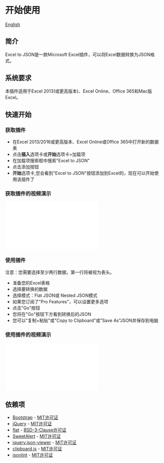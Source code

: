 # 开始使用
<a name="Introduction"></a>

[English](https://excel-to-json.wtsolutions.cn/en/latest/getstarted.html)

## 简介

Excel to JSON是一款Microsoft Excel插件，可以将Excel数据转换为JSON格式。
<a name="Requirements"></a>
## 系统要求
本插件适用于Excel 2013(或更高版本)、Excel Online、Office 365和Mac版Excel。
<a name="Quickstarted"></a>
## 快速开始
<a name="Getadd-in"></a>
### 获取插件
* 在Excel 2013/2016或更高版本、Excel Online或Office 365中打开新的数据表
* 点击**插入**选项卡或**开始**选项卡>加载项
* 在加载项搜索框中搜索"Excel to JSON"
* 点击添加按钮
* **开始**选项卡,您会看到"Excel to JSON"按钮添加到Excel的，现在可以开始使用该插件了

### 获取插件的视频演示
<iframe src="//player.bilibili.com/player.html?isOutside=true&aid=114329529684152&bvid=BV15ddBYLEaV&cid=29388573290&p=1" scrolling="no" border="0" frameborder="no" framespacing="0" allowfullscreen="true"></iframe>

<script async src="https://pagead2.googlesyndication.com/pagead/js/adsbygoogle.js?client=ca-pub-8772217510669640"
     crossorigin="anonymous"></script>
<ins class="adsbygoogle"
     style="display:block; text-align:center;"
     data-ad-layout="in-article"
     data-ad-format="fluid"
     data-ad-client="ca-pub-8772217510669640"
     data-ad-slot="2653271427"></ins>
<script>
     (adsbygoogle = window.adsbygoogle || []).push({});
</script>

<a name="Useadd-in"></a>
### 使用插件

注意：您需要选择至少两行数据，第一行将被视为表头。

* 准备您的Excel表格
* 选择要转换的数据
* 选择模式：Flat JSON或 Nested JSON模式
* 如果您订阅了"Pro Features"，可以设置更多选项
* 点击"Go"按钮
* 您将在"Go"按钮下方看到转换后的JSON
* 您可以"复制+粘贴"或"Copy to Clipboard"或"Save As"JSON并保存到电脑

### 使用插件的视频演示

<iframe src="//player.bilibili.com/player.html?isOutside=true&aid=114345920959097&bvid=BV1jdoAYHEDF&cid=29442509957&p=1" scrolling="no" border="0" frameborder="no" framespacing="0" allowfullscreen="true"></iframe>

## 依赖项
* [Bootstrap](https://github.com/twbs/bootstrap) - [MIT许可证](https://github.com/twbs/bootstrap/blob/main/LICENSE)
* [jQuery](https://github.com/jquery/jquery) - [MIT许可证](https://github.com/jquery/jquery/blob/main/LICENSE.txt)
* [flat](https://github.com/hughsk/flat) - [BSD-3-Clause许可证](https://github.com/hughsk/flat/blob/master/LICENSE)
* [SweetAlert](https://github.com/t4t5/sweetalert) - [MIT许可证](https://github.com/t4t5/sweetalert/blob/master/LICENSE.md)
* [jquery.json-viewer](https://github.com/abodelot/jquery.json-viewer) - [MIT许可证](https://github.com/abodelot/jquery.json-viewer/blob/master/LICENSE)
* [clipboard.js](https://github.com/zenorocha/clipboard.js) - [MIT许可证](https://github.com/zenorocha/clipboard.js/blob/master/LICENSE)
* [jsonlint](https://github.com/zaach/jsonlint) - [MIT许可证](https://github.com/zaach/jsonlint/blob/master/LICENSE)
